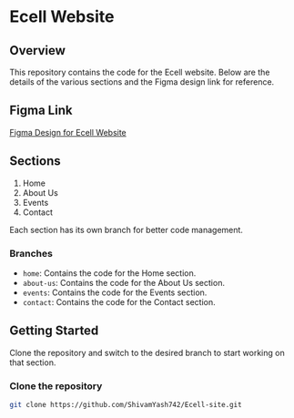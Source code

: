# Ecell Website

## Overview
This repository contains the code for the Ecell website. Below are the details of the various sections and the Figma design link for reference.

## Figma Link
[Figma Design for Ecell Website](<https://www.figma.com/design/Cc1nzvLMZSBcoieZWdPAUH/E-cell-website?node-id=1-2&node-type=canvas&t=Y1BlcuAX87X5qIb2-0>)

## Sections
1. Home
2. About Us
3. Events
4. Contact

Each section has its own branch for better code management.

### Branches
- `home`: Contains the code for the Home section.
- `about-us`: Contains the code for the About Us section.
- `events`: Contains the code for the Events section.
- `contact`: Contains the code for the Contact section.

## Getting Started
Clone the repository and switch to the desired branch to start working on that section.

### Clone the repository
```bash
git clone https://github.com/ShivamYash742/Ecell-site.git
